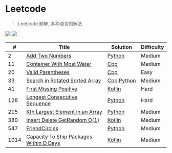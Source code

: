 # Leetcode
> Leetcode 题解, 各种语言的解法

![](https://img.shields.io/badge/license-Apache%202-blue.svg) ![](https://img.shields.io/badge/leetcoder--cn-published-blue.svg)


| # | Title | Solution | Difficulty |
| ---- | ----- | -------- | ---------- |
| 2 | [Add Two Numbers](./AddTwoNumbers/) | [Python](./AddTwoNumbers/python/README.md)  |  Medium  |
| 11 | [Container With Most Water](./ContainerWithMostWater/) | [Cpp](./ContainerWithMostWater/cpp/README.md) | Medium | 
| 20 | [Valid Parentheses](./ValidParentheses/) | [Cpp](././ValidParentheses/cpp/README.md) | Easy |
| 33 | [Search in Rotated Sorted Array](./SearchinRotatedSortedArray/) | [Cpp](./SearchinRotatedSortedArray/cpp/README.md),[Python](./SearchinRotatedSortedArray/python/README.md) |  Medium  |
| 41 | [First Missing Positive](./FirstMissingPositive/) | [Kotlin](./FirstMissingPositive/kotlin/README.md)  |  Hard  |
| 128 | [Longest Consecutive Sequence](./LongestConsecutiveSequence) | [Python](./LongestConsecutiveSequence/python/README.md) | Hard |
| 215 | [Kth Largest Element in an Array](./KthLargestElementinanArray) | [Python](./KthLargestElementinanArray/python/README.md) | Medium |
| 380 | [Insert Delete GetRandom O(1)](./InsertDeleteGetRandomO(1)) | [Kotlin](./InsertDeleteGetRandomO(1)/kotlin/README.md) | Medium |
| 547 | [FriendCircles](./FriendCircles) | [Python](./FriendCircles/python/README.md) | Medium
| 1014 | [Capacity To Ship Packages Within D Days](./CapacityToShipPackagesWithinDDays) | [Kotlin](./CapacityToShipPackagesWithinDDays/kotlin/README.md) | Medium |
